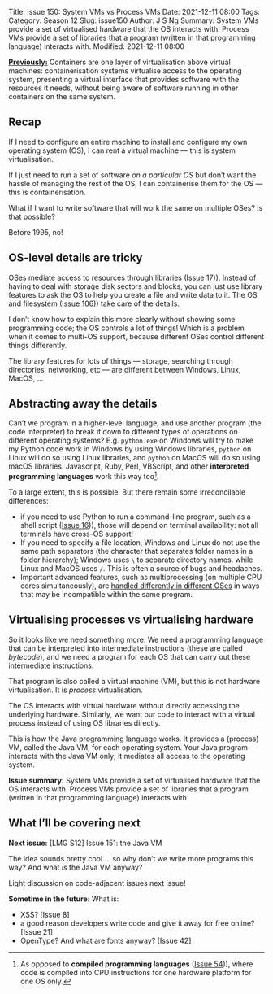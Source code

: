 Title: Issue 150: System VMs vs Process VMs
Date: 2021-12-11 08:00
Tags: 
Category: Season 12
Slug: issue150
Author: J S Ng
Summary: System VMs provide a set of virtualised hardware that the OS interacts with. Process VMs provide a set of libraries that a program (written in that programming language) interacts with.
Modified: 2021-12-11 08:00

[**Previously:**](https://buttondown.email/laymansguide/archive/) Containers are one layer of virtualisation above virtual machines: containerisation systems virtualise access to the operating system, presenting a virtual interface that provides software with the resources it needs, without being aware of software running in other containers on the same system.

## Recap

If I need to configure an entire machine to install and configure my own operating system (OS), I can rent a virtual machine — this is system virtualisation.

If I just need to run a set of software *on a particular OS* but don’t want the hassle of managing the rest of the OS, I can containerise them for the OS — this is containerisation.

What if I want to write software that will work the same on multiple OSes? Is that possible?

Before 1995, no!

## OS-level details are tricky

OSes mediate access to resources through libraries ([Issue 17]({filename}/season02/issue017/issue017.md))). Instead of having to deal with storage disk sectors and blocks, you can just use library features to ask the OS to help you create a file and write data to it. The OS and filesystem ([Issue 106]({filename}/season09/issue106/issue106.md))) take care of the details.

I don’t know how to explain this more clearly without showing some programming code; the OS controls a lot of things! Which is a problem when it comes to multi-OS support, because different OSes control different things differently.

The library features for lots of things — storage, searching through directories, networking, etc — are different between Windows, Linux, MacOS, ...

## Abstracting away the details

Can’t we program in a higher-level language, and use another program (the code interpreter) to break it down to different types of operations on different operating systems? E.g. `python.exe` on Windows will try to make my Python code work in Windows by using Windows libraries, `python` on Linux will do so using Linux libraries, and `python` on MacOS will do so using macOS libraries. Javascript, Ruby, Perl, VBScript, and other **interpreted programming languages** work this way too[^1].

[^1]: As opposed to **compiled programming languages** ([Issue 54]({filename}/season05/issue054/issue054.md))), where code is compiled into CPU instructions for one hardware platform for one OS only.

To a large extent, this is possible. But there remain some irreconcilable differences:

- if you need to use Python to run a command-line program, such as a shell script ([Issue 16]({filename}/season02/issue016/issue016.md))), those will depend on terminal availability: not all terminals have cross-OS support!
- If you need to specify a file location, Windows and Linux do not use the same path separators (the character that separates folder names in a folder hierarchy); Windows uses `\` to separate directory names, while Linux and MacOS uses `/`. This is often a source of bugs and headaches.
- Important advanced features, such as multiprocessing (on multiple CPU cores simultaneously), are [handled differently in different OSes](https://rhodesmill.org/brandon/2010/python-multiprocessing-linux-windows/) in ways that may be incompatible within the same program.

## Virtualising processes vs virtualising hardware

So it looks like we need something more. We need a programming language that can be interpreted into intermediate instructions (these are called *bytecode*), and we need a program for each OS that can carry out these intermediate instructions.

That program is also called a virtual machine (VM), but this is not hardware virtualisation. It is *process* virtualisation.

The OS interacts with virtual hardware without directly accessing the underlying hardware. Similarly, we want our code to interact with a virtual process instead of using OS libraries directly.

This is how the Java programming language works. It provides a (process) VM, called the Java VM, for each operating system. Your Java program interacts with the Java VM only; it mediates all access to the operating system.

**Issue summary:** System VMs provide a set of virtualised hardware that the OS interacts with. Process VMs provide a set of libraries that a program (written in that programming language) interacts with.

## What I’ll be covering next

**Next issue:** [LMG S12] Issue 151: the Java VM

The idea sounds pretty cool ... so why don’t we write more programs this way? And what *is* the Java VM anyway?

Light discussion on code-adjacent issues next issue!

**Sometime in the future:** What is:

- XSS? [Issue 8]
- a good reason developers write code and give it away for free online? [Issue 21]
- OpenType? And what are fonts anyway? [Issue 42]

